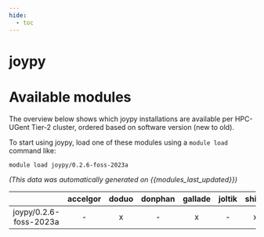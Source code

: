 ```yaml
---
hide:
  - toc
---
```


joypy
=====

# Available modules


The overview below shows which joypy installations are available per HPC-UGent Tier-2 cluster, ordered based on software version (new to old).

To start using joypy, load one of these modules using a `module load` command like:

```shell
module load joypy/0.2.6-foss-2023a
```

*(This data was automatically generated on {{modules_last_updated}})*  

| |accelgor|doduo|donphan|gallade|joltik|shinx|
| :---: | :---: | :---: | :---: | :---: | :---: | :---: |
|joypy/0.2.6-foss-2023a|-|x|-|x|-|x|

